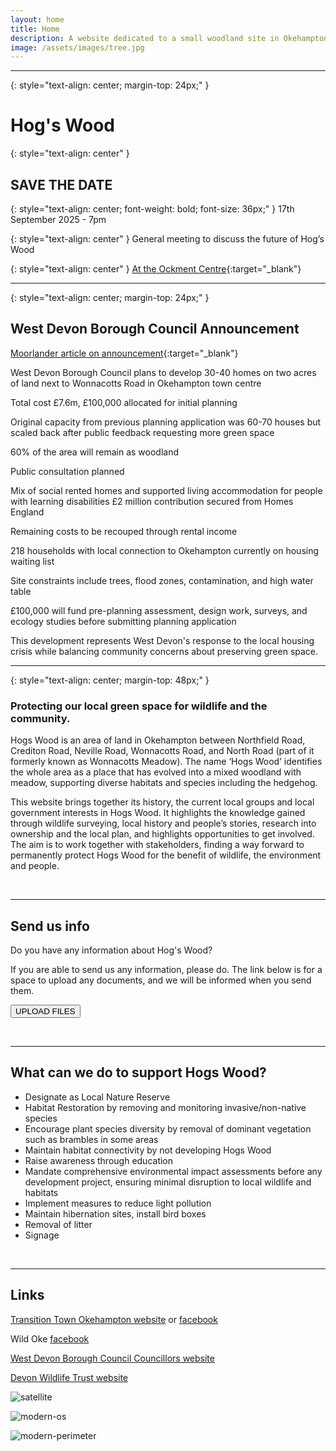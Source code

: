 ```yaml
---
layout: home
title: Home
description: A website dedicated to a small woodland site in Okehampton, Hog's Wood.
image: /assets/images/tree.jpg
---
```


---

{: style="text-align: center; margin-top: 24px;" }
# Hog's Wood

{: style="text-align: center" }
## SAVE THE DATE

{: style="text-align: center; font-weight: bold; font-size: 36px;" }
17th September 2025 - 7pm

{: style="text-align: center" }
General meeting to discuss the future of Hog’s Wood

{: style="text-align: center" }
[At the Ockment Centre](https://maps.app.goo.gl/b6FZmnv3kMpanjgP7){:target="_blank"}

---

{: style="text-align: center; margin-top: 24px;" }
## West Devon Borough Council Announcement

[Moorlander article on announcement](https://bit.ly/moorlanderhogswood){:target="_blank"}

West Devon Borough Council plans to develop 30-40 homes on two acres of land next to Wonnacotts Road in Okehampton town centre 

Total cost £7.6m, £100,000 allocated for initial planning

Original capacity from previous planning application was 60-70 houses but scaled back after public feedback requesting more green space 

60% of the area will remain as woodland

Public consultation planned 

Mix of social rented homes and supported living accommodation for people with learning disabilities 
£2 million contribution secured from Homes England 

Remaining costs to be recouped through rental income 

218 households with local connection to Okehampton currently on housing waiting list 

Site constraints include trees, flood zones, contamination, and high water table 

£100,000 will fund pre-planning assessment, design work, surveys, and ecology studies before submitting planning application 

This development represents West Devon's response to the local housing crisis while balancing community concerns about preserving green space.


---

{: style="text-align: center; margin-top: 48px;" }
### Protecting our local green space for wildlife and the community.

Hogs Wood is an area of land in Okehampton between Northfield Road, Crediton Road, Neville Road, Wonnacotts Road, and North Road (part of it formerly known as Wonnacotts Meadow). The name ‘Hogs Wood’ identifies the whole area as a place that has evolved into a mixed woodland with meadow, supporting diverse habitats and species including the hedgehog. 

This website brings together its history, the current local groups and local government interests in Hogs Wood. It highlights the knowledge gained through wildlife surveying, local history and people’s stories, research into ownership and the local plan, and highlights opportunities to get involved. The aim is to work together with stakeholders, finding a way forward to permanently protect Hogs Wood for the benefit of wildlife, the environment and people.

<br />

<hr />

## Send us info

Do you have any information about Hog's Wood? 

If you are able to send us any information, please do. The link below is for a space to upload any documents, and we will be informed when you send them. 

<button type="button" onclick="window.open('https://www.dropbox.com/request/ikF11e4zFfaoyUnv8ML5', '_blank');" command="show-modal">UPLOAD FILES</button>

<br />

<hr />

## What can we do to support Hogs Wood?

* Designate as Local Nature Reserve
* Habitat Restoration by removing and monitoring invasive/non-native species
* Encourage plant species diversity by removal of dominant vegetation such as brambles in some areas
* Maintain habitat connectivity by not developing Hogs Wood
* Raise awareness through education
* Mandate comprehensive environmental impact assessments before any development project, ensuring minimal disruption to local wildlife and habitats
* Implement measures to reduce light pollution
* Maintain hibernation sites, install bird boxes
* Removal of litter
* Signage

<br />

<hr />

## Links

[Transition Town Okehampton website](https://cagdevon.org.uk/ourgroups/transition-town-okehampton/) or [facebook](https://www.facebook.com/profile.php?id=61556834173991)

Wild Oke [facebook](https://www.facebook.com/groups/wildoke/)

[West Devon Borough Council Councillors website](https://www.westdevon.gov.uk/your-council/councillors-and-committees/your-councillors/councillors-ward)

[Devon Wildlife Trust website](https://www.devonwildlifetrust.org/)

![satellite](/assets/images/maps/satellite.jpg)

![modern-os](/assets/images/maps/modern-os.jpg)

![modern-perimeter](/assets/images/maps/modern-perimeter.jpg)
